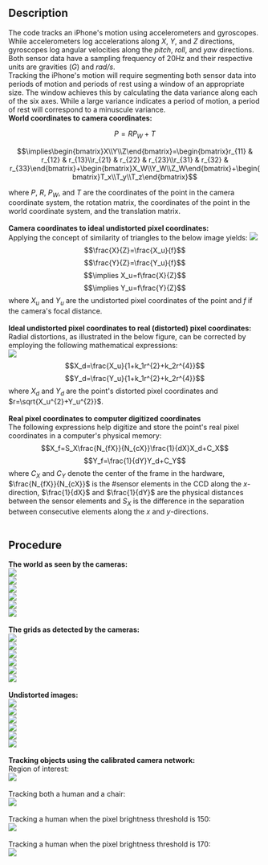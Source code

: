 ## Description
The code tracks an iPhone's motion using accelerometers and gyroscopes. While accelerometers log accelerations along *X*, *Y*, and *Z* directions, gyroscopes log angular velocities along the *pitch*, *roll*, and *yaw* directions. Both sensor data have a sampling frequency of 20Hz and their respective units are gravities (*G*) and *rad/s*. <br />
Tracking the iPhone's motion will require segmenting both sensor data into periods of motion and periods of rest using a window of an appropriate size. The window achieves this by calculating the data variance along each of the six axes. While a large variance indicates a period of motion, a period of rest will correspond to a minuscule variance.<br />
**World coordinates to camera coordinates:** <br />
```math
P=RP_W+T
```
```math
\implies\begin{bmatrix}X\\Y\\Z\end{bmatrix}=\begin{bmatrix}r_{11} & r_{12} & r_{13}\\r_{21} & r_{22} & r_{23}\\r_{31} & r_{32} & r_{33}\end{bmatrix}+\begin{bmatrix}X_W\\Y_W\\Z_W\end{bmatrix}+\begin{bmatrix}T_x\\T_y\\T_z\end{bmatrix}
```
where $P$, $R$, $P_W$, and $T$ are the coordinates of the point in the camera coordinate system, the rotation matrix, the coordinates of the point in the world coordinate system, and the translation matrix. <br /><br />
**Camera coordinates to ideal undistorted pixel coordinates:** <br />
Applying the concept of similarity of triangles to the below image yields:
![](https://github.com/rprasan/Computer-Vision/blob/main/4.%20Camera%20Calibration/Results/CV8.PNG) <br />
$$\frac{X}{Z}=\frac{X_u}{f}$$
$$\frac{Y}{Z}=\frac{Y_u}{f}$$
$$\implies X_u=f\frac{X}{Z}$$
$$\implies Y_u=f\frac{Y}{Z}$$
where $X_u$ and $Y_u$ are the undistorted pixel coordinates of the point and $f$ if the camera's focal distance. <br /><br />
**Ideal undistorted pixel coordinates to real (distorted) pixel coordinates:** <br />
Radial distortions, as illustrated in the below figure, can be corrected by employing the following mathematical expressions: <br />
![](https://github.com/rprasan/Computer-Vision/blob/main/4.%20Camera%20Calibration/Results/CV9.PNG) <br />
$$X_d=\frac{X_u}{1+k_1r^{2}+k_2r^{4}}$$
$$Y_d=\frac{Y_u}{1+k_1r^{2}+k_2r^{4}}$$
where $X_d$ and $Y_d$ are the point's distorted pixel coordinates and $r=\sqrt{X_u^{2}+Y_u^{2}}$. <br /><br />
**Real pixel coordinates to computer digitized coordinates** <br />
The following expressions help digitize and store the point's real pixel coordinates in a computer's physical memory: <br />
$$X_f=S_X\frac{N_{fX}}{N_{cX}}\frac{1}{dX}X_d+C_X$$
$$Y_f=\frac{1}{dY}Y_d+C_Y$$
where $C_X$ and $C_Y$ denote the center of the frame in the hardware, $\frac{N_{fX}}{N_{cX}}$ is the #sensor elements in the CCD along the *x*-direction, $\frac{1}{dX}$ and $\frac{1}{dY}$ are the physical distances between the sensor elements and $S_X$ is the difference in the separation between consecutive elements along the *x* and *y*-directions. <br /><br />
## Procedure
**The world as seen by the cameras:** <br />
![](https://github.com/rprasan/Computer-Vision/blob/main/4.%20Camera%20Calibration/Results/Cam0_World.png) <br />
![](https://github.com/rprasan/Computer-Vision/blob/main/4.%20Camera%20Calibration/Results/Cam1_World.png) <br />
![](https://github.com/rprasan/Computer-Vision/blob/main/4.%20Camera%20Calibration/Results/Cam2_World.png) <br />
![](https://github.com/rprasan/Computer-Vision/blob/main/4.%20Camera%20Calibration/Results/Cam3_World.png) <br />
![](https://github.com/rprasan/Computer-Vision/blob/main/4.%20Camera%20Calibration/Results/Cam4_World.png) <br />
![](https://github.com/rprasan/Computer-Vision/blob/main/4.%20Camera%20Calibration/Results/Cam5_World.png) <br /><br />
**The grids as detected by the cameras:** <br />
![](https://github.com/rprasan/Computer-Vision/blob/main/4.%20Camera%20Calibration/Results/1_GridCam0.PNG) <br />
![](https://github.com/rprasan/Computer-Vision/blob/main/4.%20Camera%20Calibration/Results/1_GridCam1.PNG) <br />
![](https://github.com/rprasan/Computer-Vision/blob/main/4.%20Camera%20Calibration/Results/1_GridCam2.PNG) <br />
![](https://github.com/rprasan/Computer-Vision/blob/main/4.%20Camera%20Calibration/Results/1_GridCam3.PNG) <br />
![](https://github.com/rprasan/Computer-Vision/blob/main/4.%20Camera%20Calibration/Results/1_GridCam4.PNG) <br />
![](https://github.com/rprasan/Computer-Vision/blob/main/4.%20Camera%20Calibration/Results/1_GridCam5.PNG) <br /><br />
**Undistorted images:** <br />
![](https://github.com/rprasan/Computer-Vision/blob/main/4.%20Camera%20Calibration/Results/CV1.PNG) <br />
![](https://github.com/rprasan/Computer-Vision/blob/main/4.%20Camera%20Calibration/Results/CV2.PNG) <br />
![](https://github.com/rprasan/Computer-Vision/blob/main/4.%20Camera%20Calibration/Results/CV3.PNG) <br />
![](https://github.com/rprasan/Computer-Vision/blob/main/4.%20Camera%20Calibration/Results/CV4.PNG) <br />
![](https://github.com/rprasan/Computer-Vision/blob/main/4.%20Camera%20Calibration/Results/CV5.PNG) <br />
![](https://github.com/rprasan/Computer-Vision/blob/main/4.%20Camera%20Calibration/Results/CV6.PNG) <br /><br />
**Tracking objects using the calibrated camera network:** <br />
Region of interest:<br />
![](https://github.com/rprasan/Computer-Vision/blob/main/4.%20Camera%20Calibration/Results/3_Tracking1.PNG) <br /><br />
Tracking both a human and a chair:<br />
![](https://github.com/rprasan/Computer-Vision/blob/main/4.%20Camera%20Calibration/Results/3_Tracking2.PNG) <br /><br />
Tracking a human when the pixel brightness threshold is 150:<br />
![](https://github.com/rprasan/Computer-Vision/blob/main/4.%20Camera%20Calibration/Results/3_Tracking3.PNG) <br /><br />
Tracking a human when the pixel brightness threshold is 170:<br />
![](https://github.com/rprasan/Computer-Vision/blob/main/4.%20Camera%20Calibration/Results/3_Tracking4.PNG) <br /><br />
